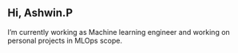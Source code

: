## Hi, Ashwin.P
  I’m currently working as Machine learning engineer and working on personal projects in MLOps scope.
